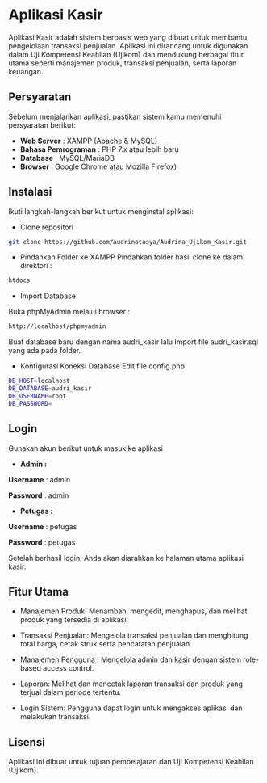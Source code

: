 # Aplikasi Kasir 

Aplikasi Kasir adalah sistem berbasis web yang dibuat untuk membantu pengelolaan transaksi penjualan. Aplikasi ini dirancang untuk digunakan dalam Uji Kompetensi Keahlian (Ujikom) dan mendukung berbagai fitur utama seperti manajemen produk, transaksi penjualan, serta laporan keuangan.

## Persyaratan

Sebelum menjalankan aplikasi, pastikan sistem kamu memenuhi persyaratan berikut:

-   **Web Server** : XAMPP (Apache & MySQL)
-   **Bahasa Pemrograman** : PHP 7.x atau lebih baru
-   **Database** : MySQL/MariaDB
-   **Browser** : Google Chrome atau Mozilla Firefox)

## Instalasi

Ikuti langkah-langkah berikut untuk menginstal aplikasi:

-   Clone repositori 

```bash
git clone https://github.com/audrinatasya/Audrina_Ujikom_Kasir.git
```

-   Pindahkan Folder ke XAMPP
Pindahkan folder hasil clone ke dalam direktori :
```bash
htdocs
```

-   Import Database 

 Buka phpMyAdmin melalui browser :

```bash
http://localhost/phpmyadmin
```
Buat database baru dengan nama audri_kasir lalu Import file audri_kasir.sql yang ada pada folder.

-   Konfigurasi Koneksi Database
Edit file config.php
```bash
DB_HOST=localhost
DB_DATABASE=audri_kasir
DB_USERNAME=root
DB_PASSWORD=
```


## Login

Gunakan akun berikut untuk masuk ke aplikasi

- **Admin :**

**Username** : admin

**Password** : admin

- **Petugas :**

**Username** : petugas

**Password** : petugas

Setelah berhasil login, Anda akan diarahkan ke halaman utama aplikasi kasir.

## Fitur Utama

-   Manajemen Produk: Menambah, mengedit, menghapus, dan melihat produk yang tersedia di aplikasi.

-   Transaksi Penjualan: Mengelola transaksi penjualan dan menghitung total harga, cetak struk serta pencatatan penjualan.

-  Manajemen Pengguna : Mengelola admin dan kasir dengan sistem role-based access control.

-   Laporan: Melihat dan mencetak laporan transaksi dan produk yang terjual dalam periode tertentu.

-   Login Sistem: Pengguna dapat login untuk mengakses aplikasi dan melakukan transaksi.

## Lisensi

Aplikasi ini dibuat untuk tujuan pembelajaran dan Uji Kompetensi Keahlian (Ujikom).